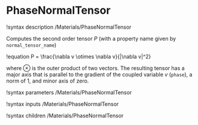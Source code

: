 # PhaseNormalTensor

!syntax description /Materials/PhaseNormalTensor

Computes the second order tensor $P$ (with a property name given by `normal_tensor_name`)

!equation
P = \frac{\nabla v \otimes \nabla v}{|\nabla v|^2}

where $\otimes$ is the outer product of two vectors. The resulting tensor has a
major axis that is parallel to the gradient of the coupled variable $v$
(`phase`), a norm of 1, and minor axis of zero.

!syntax parameters /Materials/PhaseNormalTensor

!syntax inputs /Materials/PhaseNormalTensor

!syntax children /Materials/PhaseNormalTensor
